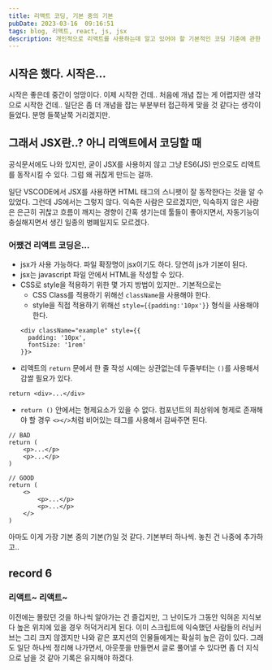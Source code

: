 ```yaml
---
title: 리액트 코딩, 기본 중의 기본
pubDate: 2023-03-16  09:16:51
tags: blog, 리액트, react, js, jsx
description: 개인적으로 리액트를 사용하는데 알고 있어야 할 기본적인 코딩 기준에 관한 메모
---
```


## 시작은 했다. 시작은...

시작은 좋은데 중간이 엉망이다. 이제 시작한 건데.. 처음에 개념 잡는 게 어렵지란 생각으로 시작한 건데.. 일단은 좀 더 개념을 잡는 부분부터 접근하게 맞을 것 같다는 생각이 들었다. 분명 들쭉날쭉 거리겠지만.

## 그래서 JSX란..? 아니 리액트에서 코딩할 때

공식문서에도 나와 있지만, 굳이 JSX를 사용하지 않고 그냥 ES6(JS) 만으로도 리액트를 동작시킬 수 있다. 그럼 왜 귀찮게 만드는 걸까.

일단 VSCODE에서 JSX를 사용하면 HTML 태그의 스니팻이 잘 동작한다는 것을 알 수 있었다. 그런데 JS에서는 그렇지 않다. 익숙한 사람은 모르겠지만, 익숙하지 않은 사람은 은근히 귀찮고 흐름이 깨지는 경향이 간혹 생기는데 툴들이 좋아지면서, 자동기능이 충실해지면서 생긴 일종의 병폐일지도 모르겠다.

### 어쨌건 리액트 코딩은...

- jsx가 사용 가능하다. 파일 확장명이 jsx이기도 하다. 당연히 js가 기본이 된다.
- jsx는 javascript 파일 안에서 HTML을 작성할 수 있다.
- CSS로 style을 적용하기 위한 몇 가지 방법이 있지만.. 기본적으로는
  - CSS Class를 적용하기 위해선 `className`을 사용해야 한다.
  - style을 직접 적용하기 위해선 `style={{padding:'10px'}}` 형식을 사용해야 한다.
  ```
  <div className="example" style={{
  	padding: '10px',
  	fontSize: '1rem'
  }}>
  ```
- 리액트의 `return` 문에서 한 줄 작성 시에는 상관없는데 두줄부터는 `()`를 사용해서 감쌀 필요가 있다.

```
return <div>...</div>
```

- `return ()` 안에서는 형제요소가 있을 수 없다. 컴포넌트의 최상위에 형제로 존재해야 할 경우 `<></>`처럼 비어있는 태그를 사용해서 감싸주면 된다.

```
// BAD
return (
	<p>...</p>
	<p>...</p>
)

// GOOD
return (
	<>
		<p>...</p>
		<p>...</p>
	</>
)
```

아마도 이게 가장 기본 중의 기본(?)일 것 같다. 기본부터 하나씩. 놓친 건 나중에 추가하고..

## record 6

### 리액트~ 리액트~

이전에는 몰랐던 것을 하나씩 알아가는 건 즐겁지만, 그 난이도가 그동안 익혀온 지식보다 높은 위치에 있을 경우 허덕거리게 된다. 이미 스크립트에 익숙했던 사람들의 러닝커브는 그리 크지 않겠지만 나와 같은 포지션의 인물들에게는 확실히 높은 감이 있다. 그래도 일단 하나씩 정리해 나가면서, 아웃풋을 만들면서 글로 풀어낼 수 있다면 좀 더 지식으로 남을 것 같아 기록은 유지해야 하겠다.

